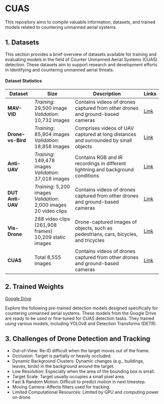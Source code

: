 # CUAS

This repository aims to compile valuable information, datasets, and trained models related to countering unmanned aerial systems.

## 1. Datasets

This section provides a brief overview of datasets available for training and evaluating models in the field of Counter Unmanned Aerial Systems (CUAS) detection. These datasets aim to support research and development efforts in identifying and countering unmanned aerial threats.

#### Dataset Statistics

Dataset | Size | Description | Links
--------|------|---------------------|-------
**MAV-VID** | *Training*: 29,500 image <br /> *Validation*: 10,732 images | Contains videos of drones captured from other drones and ground-based cameras | [Link](https://bitbucket.org/alejodosr/mav-vid-dataset/src/master/)
**Drone-vs-Bird** | *Training*: 85,904 images <br /> *Validation*: 18,856 images | Comprises videos of UAV captured at long distances and surrounded by small objects | [Link](https://github.com/wosdetc/challenge/tree/master)
**Anti-UAV** | *Training*: 149,478 images <br /> *Validation*: 37,016 images | Contains RGB and IR recordings in different lightning and background conditions | [Link](https://anti-uav.github.io/dataset/)
**DUT Anti-UAV** | *Training*: 5,200 images <br /> *Validation*: 2,000 images <br /> 20 video clips | Contains videos of drones captured from other drones and ground-based cameras | [Link](https://github.com/wangdongdut/DUT-Anti-UAV)
**Vis-Drone** | 288 video clips (261,908 frames) <br /> 10,209 static images | Drone-captured images of objects, such as pedestrians, cars, bicycles, and tricycles | [Link](https://github.com/VisDrone/VisDrone-Dataset)
**CUAS** | Total 8,555 images | Contains videos of drones captured from other drones and ground-based cameras | [Link](https://universe.roboflow.com/wk-meyzk/cuas-pq71v)


## 2. Trained Weights
[Google Drive](https://drive.google.com/drive/folders/1ZYfYUv00o63Q2O8Ozsd7JQif42KH38Ra?usp=drive_link)

Explore the following pre-trained detection models designed specifically for countering unmanned aerial systems. These models from the Google Drive are ready to be used or fine-tuned for CUAS detection tasks. They trained using various models, including YOLOv8 and Detection Transforms (DETR).

## 3. Challenges of Drone Detection and Tracking
* Out-of-View: Re-ID difficult when the target moves out of the frame.
* Occlusion: Target is partially or heavily occluded.
* Dynamic Background Clusters: Dynamic changes (e.g., buildings, leaves, birds) in the background around the target.
* Low Resolution: Especially when the area of the bounding box is small.
* Target Scale: Target usually occupies a small pixel area.
* Fast & Random Motion: Difficult to predict motion in next timestep.
* Moving Camera: Affects filters used for tracking.
* Limited Computational Resources: Limited by GPU and computing power on drone
